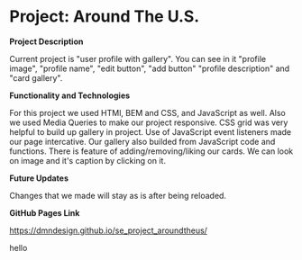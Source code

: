 # Project: Around The U.S.

**Project Description**

Current project is "user profile with gallery". You can see in it "profile image", "profile name", "edit button", "add button" "profile description" and "card gallery".

**Functionality and Technologies**

For this project we used HTMl, BEM and CSS, and JavaScript as well.
Also we used Media Queries to make our project responsive.
CSS grid was very helpful to build up gallery in project.
Use of JavaScript event listeners made our page intercative.
Our gallery also builded from JavaScript code and functions.
There is feature of adding/removing/liking our cards.
We can look on image and it's caption by clicking on it.

**Future Updates**

Changes that we made will stay as is after being reloaded.

**GitHub Pages Link**

https://dmndesign.github.io/se_project_aroundtheus/

hello
